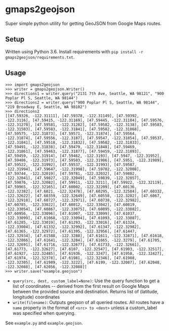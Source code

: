 # gmaps2geojson

Super simple python utility for getting GeoJSON from Google Maps routes.

## Setup
Written using Python 3.6. Install requirements with `pip install -r gmaps2geojson/requirements.txt`.

## Usage
```
>>> import gmaps2geojson
>>> writer = gmaps2geojson.Writer()
>>> directions1 = writer.query("2131 7th Ave, Seattle, WA 98121", "900 Poplar Pl S, Seattle, WA 98144")
>>> directions2 = writer.query("900 Poplar Pl S, Seattle, WA 98144", "219 Broadway E, Seattle, WA 98102")
>>> directions2
[[47.59326, -122.31111], [47.59378, -122.31149], [47.59392, -122.3116], [47.59415, -122.31169], [47.59445, -122.31184], [47.59576, -122.31278], [47.59581, -122.31282], [47.59582, -122.3138], [47.59583, -122.31503], [47.59583, -122.31841], [47.59582, -122.31868], [47.59575, -122.31873], [47.59571, -122.31874], [47.59564, -122.31874], [47.59556, -122.3187], [47.59547, -122.31854], [47.59537, -122.31841], [47.59518, -122.31832], [47.59502, -122.31833], [47.59491, -122.31838], [47.59479, -122.31848], [47.59469, -122.31861], [47.59463, -122.31877], [47.59459, -122.31893], [47.59459, -122.31914], [47.59462, -122.3193], [47.5947, -122.31952], [47.59486, -122.31973], [47.59503, -122.31986], [47.5951, -122.31989], [47.59522, -122.31992], [47.59537, -122.31993], [47.59587, -122.31994], [47.59647, -122.31998], [47.59702, -122.32008], [47.59744, -122.32019], [47.59781, -122.32032], [47.59802, -122.32041], [47.59827, -122.32049], [47.59839, -122.32057], [47.59876, -122.32082], [47.59911, -122.3211], [47.59922, -122.32119], [47.59965, -122.32165], [47.60002, -122.32209], [47.60136, -122.32382], [47.6021, -122.32478], [47.60295, -122.32584], [47.60332, -122.32622], [47.60359, -122.32649], [47.60558, -122.3282], [47.6067, -122.32918], [47.60727, -122.32971], [47.60738, -122.32982], [47.60785, -122.33022], [47.60812, -122.33042], [47.60819, -122.33054], [47.60867, -122.33075], [47.60895, -122.33082], [47.60956, -122.33096], [47.61007, -122.33099], [47.61037, -122.33099], [47.61068, -122.33094], [47.61093, -122.33087], [47.61285, -122.33019], [47.61293, -122.33016], [47.61324, -122.33004], [47.61332, -122.32992], [47.61347, -122.32982], [47.61365, -122.32972], [47.61395, -122.32956], [47.61447, -122.32934], [47.61588, -122.3288], [47.61611, -122.32871], [47.61618, -122.32866], [47.61641, -122.3284], [47.61665, -122.3279], [47.61705, -122.32691], [47.61716, -122.32677], [47.61733, -122.32661], [47.61773, -122.32627], [47.6187, -122.32547], [47.61903, -122.32517], [47.61927, -122.32485], [47.61936, -122.3247], [47.61958, -122.32427], [47.61974, -122.32378], [47.61981, -122.32346], [47.61988, -122.32305], [47.61989, -122.3222], [47.6199, -122.32087], [47.62048, -122.32088], [47.62056, -122.32088]]
>>> writer.save("example.geojson")
```

* `query(src, dest, custom_label=None)`: Use the query function to get a list of coordinates -- derived from the first result on Google Maps between the provided source and destination. Returns list of (latitude, longitude) coordinates
* `write(filename)`: Outputs geojson of all queried routes. All routes have a `name` property in the format of `<src> to <dest>` unless a custom_label was specified when querying.

See `example.py` and `example.geojson`.

